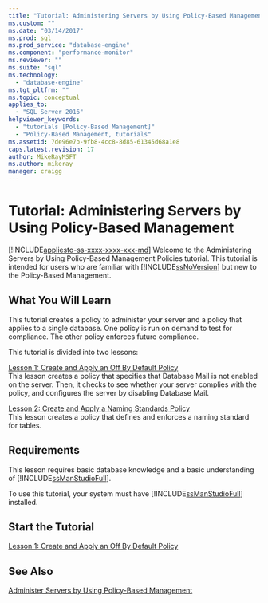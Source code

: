 ```yaml
---
title: "Tutorial: Administering Servers by Using Policy-Based Management | Microsoft Docs"
ms.custom: ""
ms.date: "03/14/2017"
ms.prod: sql
ms.prod_service: "database-engine"
ms.component: "performance-monitor"
ms.reviewer: ""
ms.suite: "sql"
ms.technology: 
  - "database-engine"
ms.tgt_pltfrm: ""
ms.topic: conceptual
applies_to: 
  - "SQL Server 2016"
helpviewer_keywords: 
  - "tutorials [Policy-Based Management]"
  - "Policy-Based Management, tutorials"
ms.assetid: 7de96e7b-9fb8-4cc8-8d85-61345d68a1e8
caps.latest.revision: 17
author: MikeRayMSFT
ms.author: mikeray
manager: craigg
---
```

# Tutorial: Administering Servers by Using Policy-Based Management
[!INCLUDE[appliesto-ss-xxxx-xxxx-xxx-md](../../includes/appliesto-ss-xxxx-xxxx-xxx-md.md)]
Welcome to the Administering Servers by Using Policy-Based Management Policies tutorial. This tutorial is intended for users who are familiar with [!INCLUDE[ssNoVersion](../../includes/ssnoversion-md.md)] but new to the Policy-Based Management.  
  
## What You Will Learn  
This tutorial creates a policy to administer your server and a policy that applies to a single database. One policy is run on demand to test for compliance. The other policy enforces future compliance.  
  
This tutorial is divided into two lessons:  
  
[Lesson 1: Create and Apply an Off By Default Policy](../../relational-databases/policy-based-management/lesson-1-create-and-apply-an-off-by-default-policy.md)  
This lesson creates a policy that specifies that Database Mail is not enabled on the server. Then, it checks to see whether your server complies with the policy, and configures the server by disabling Database Mail.  
  
[Lesson 2: Create and Apply a Naming Standards Policy](../../relational-databases/policy-based-management/lesson-2-create-and-apply-a-naming-standards-policy.md)  
This lesson creates a policy that defines and enforces a naming standard for tables.  
  
## Requirements  
This lesson requires basic database knowledge and a basic understanding of [!INCLUDE[ssManStudioFull](../../includes/ssmanstudiofull-md.md)].  
  
To use this tutorial, your system must have [!INCLUDE[ssManStudioFull](../../includes/ssmanstudiofull-md.md)] installed.  
  
## Start the Tutorial  
[Lesson 1: Create and Apply an Off By Default Policy](../../relational-databases/policy-based-management/lesson-1-create-and-apply-an-off-by-default-policy.md)  
  
## See Also  
[Administer Servers by Using Policy-Based Management](../../relational-databases/policy-based-management/administer-servers-by-using-policy-based-management.md)  
  
  
  
